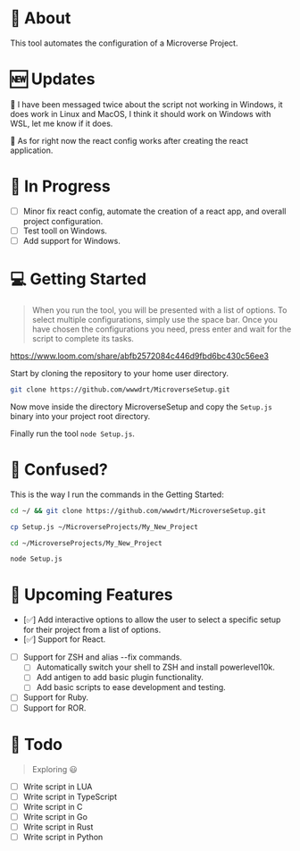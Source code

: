 # 📖 About

This tool automates the configuration of a Microverse Project.

# 🆕 Updates

🔵 I have been messaged twice about the script not working in Windows, it does work in Linux and MacOS, I think it should work on Windows with WSL, let me know if it does.

🔴 As for right now the react config works after creating the react application.


# 🤩 In Progress

- [ ] Minor fix react config, automate the creation of a react app, and overall project configuration.
- [ ] Test tooll on Windows.
- [ ] Add support for Windows.

# 💻 Getting Started

> When you run the tool, you will be presented with a list of options. To select multiple configurations, simply use the space bar. Once you have chosen the configurations you need, press enter and wait for the script to complete its tasks.

https://www.loom.com/share/abfb2572084c446d9fbd6bc430c56ee3

Start by cloning the repository to your home user directory.

```bash
git clone https://github.com/wwwdrt/MicroverseSetup.git
```

Now move inside the directory MicroverseSetup and copy the `Setup.js` binary into your project root directory.

Finally run the tool `node Setup.js`.

# 🤔 Confused?

This is the way I run the commands in the Getting Started:

```bash
cd ~/ && git clone https://github.com/wwwdrt/MicroverseSetup.git

cp Setup.js ~/MicroverseProjects/My_New_Project

cd ~/MicroverseProjects/My_New_Project

node Setup.js
```

# 🚀 Upcoming Features

- [✅] Add interactive options to allow the user to select a specific setup for their project from a list of options.
- [✅] Support for React.
- [ ] Support for ZSH and alias --fix commands.
  - [ ] Automatically switch your shell to ZSH and install powerlevel10k.
  - [ ] Add antigen to add basic plugin functionality.
  - [ ] Add basic scripts to ease development and testing.
- [ ] Support for Ruby.
- [ ] Support for ROR.

# 📜 Todo

> Exploring 😃

- [ ] Write script in LUA
- [ ] Write script in TypeScript
- [ ] Write script in C
- [ ] Write script in Go
- [ ] Write script in Rust
- [ ] Write script in Python
